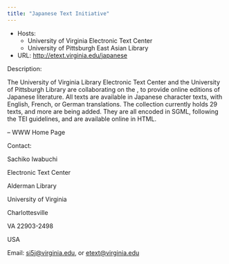 ```yaml
---
title: "Japanese Text Initiative"
---
```









* Hosts:
	+ University of Virginia Electronic Text Center
	+ University of Pittsburgh East Asian Library
* URL: <http://etext.virginia.edu/japanese>



Description:


The University of Virginia Library Electronic Text Center and the University of Pittsburgh
 Library are collaborating on the , to provide online editions of Japanese literature.
 All texts are available in Japanese character texts, with English, French, or German
 translations. The collection currently holds 29 texts, and more are being added. They
 are all encoded in SGML, following the TEI guidelines, and are available online in
 HTML. 


– WWW Home Page



Contact:




Sachiko Iwabuchi



Electronic Text Center


Alderman Library


University of Virginia


Charlottesville


VA 22903-2498


USA


Email: [si5j@virginia.edu](mailto:si5j@virginia.edu), or [etext@virginia.edu](mailto:etext@virginia.edu)






